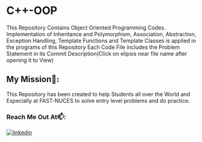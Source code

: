 # C++-OOP
This Repository Contains Object Oriented Programming Codes. Implementation of Inheritance and Polymorphism, Association, Abstraction, Exception Handling, Template Functions and Template Classes is applied in the programs of this Repository
Each Code File includes the Problem Statement in its Commit Description(Click on elipsis near file name after opening it to View)
## My Mission🌱:
This Repository has been created to help Students all over the World and Especially at FAST-NUCES to solve entry level problems and do practice.
### Reach Me Out At📫:
[![linkedin](https://img.shields.io/badge/linkedin-0A66C2?style=for-the-badge&logo=linkedin&logoColor=white)](https://www.linkedin.com/in/syed-abdullah-hassan-a17286215/)
